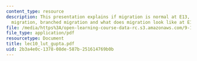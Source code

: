 ```yaml
---
content_type: resource
description: This presentation explains if migration is normal at E13, describes null
  migration, branched migration and what does migration look like at E13.
file: /media/https%3A/open-learning-course-data-rc.s3.amazonaws.com/9-18-developmental-neurobiology-spring-2005/2b3a4e0c137808de587b251614769b0b_lec10_lut_gupta.pdf
file_type: application/pdf
resourcetype: Document
title: lec10_lut_gupta.pdf
uid: 2b3a4e0c-1378-08de-587b-251614769b0b
---
```

